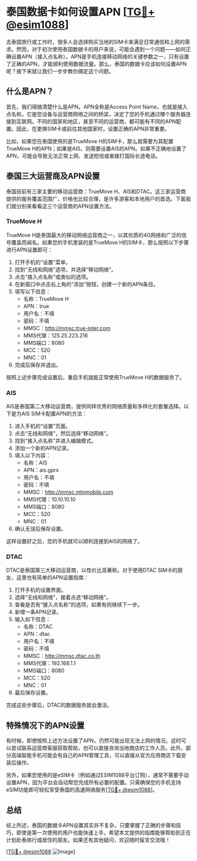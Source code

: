 # 泰国数据卡如何设置APN [[TG💪+ @esim1088](https://t.me/s/esim1088)]

去泰国旅行或工作时，很多人会选择购买当地的SIM卡来满足日常通信和上网的需求。然而，对于初次使用泰国数据卡的用户来说，可能会遇到一个问题——如何正确设置APN（接入点名称）。APN是手机连接移动网络的关键参数之一，只有设置了正确的APN，才能顺利使用数据流量。那么，泰国的数据卡应该如何设置APN呢？接下来就让我们一步步教你搞定这个问题。

## 什么是APN？

首先，我们得搞清楚什么是APN。APN全称是Access Point Name，也就是接入点名称。它是您设备与运营商网络之间的桥梁，决定了您的手机通过哪个服务器连接到互联网。不同的国家和地区，甚至不同的运营商，都可能有不同的APN配置。因此，在更换SIM卡或前往其他国家时，设置正确的APN非常重要。

比如，如果您在泰国使用的是TrueMove H的SIM卡，那么就需要为其配置TrueMove H的APN；如果是AIS，则需要设置AIS的APN。如果不正确地设置了APN，可能会导致无法正常上网、发送短信或者拨打国际长途电话。

## 泰国三大运营商及APN设置

泰国目前有三家主要的移动运营商：TrueMove H、AIS和DTAC。这三家运营商提供的服务覆盖范围广，价格也比较合理，是许多游客和本地用户的首选。下面我们就分别来看看这三个运营商的APN设置方法。

### TrueMove H

TrueMove H是泰国最大的移动网络运营商之一，以其优质的4G网络和广泛的信号覆盖而闻名。如果您的手机里装的是TrueMove H的SIM卡，那么按照以下步骤进行APN设置即可：

1. 打开手机的“设置”菜单。
2. 找到“无线和网络”选项，并选择“移动网络”。
3. 点击“接入点名称”或类似的选项。
4. 在新窗口中点击右上角的“添加”按钮，创建一个新的APN条目。
5. 填写以下信息：
   - 名称：TrueMove H
   - APN：true
   - 用户名：不填
   - 密码：不填
   - MMSC：http://mmsc.true-inter.com
   - MMS代理：125.25.223.216
   - MMS端口：8080
   - MCC：520
   - MNC：01
6. 完成后保存并退出。

按照上述步骤完成设置后，重启手机就能正常使用TrueMove H的数据服务了。

### AIS

AIS是泰国第二大移动运营商，提供同样优秀的网络质量和多样化的套餐选择。以下是为AIS SIM卡配置APN的方法：

1. 进入手机的“设置”页面。
2. 点击“无线和网络”，然后选择“移动网络”。
3. 找到“接入点名称”并进入编辑模式。
4. 添加一个新的APN记录。
5. 填入以下内容：
   - 名称：AIS
   - APN：ais.gprs
   - 用户名：不填
   - 密码：不填
   - MMSC：http://mmsc.mtnmobile.com
   - MMS代理：10.10.10.10
   - MMS端口：8080
   - MCC：520
   - MNC：01
6. 确认无误后保存设置。

这样设置好之后，您的手机就可以顺利连接到AIS的网络了。

### DTAC

DTAC是泰国第三大移动运营商，以性价比高著称。对于使用DTAC SIM卡的朋友，这里也有简单的APN设置指南：

1. 打开手机的设置界面。
2. 选择“无线和网络”，接着点选“移动网络”。
3. 查看是否有“接入点名称”的选项，如果有则继续下一步。
4. 新增一条APN记录。
5. 输入如下信息：
   - 名称：DTAC
   - APN：dtac
   - 用户名：不填
   - 密码：不填
   - MMSC：http://mmsc.dtac.co.th
   - MMS代理：192.168.1.1
   - MMS端口：8080
   - MCC：520
   - MNC：01
6. 最后保存设置。

完成这些步骤后，DTAC的数据服务就会激活。

## 特殊情况下的APN设置

有时候，即使按照上述方法设置了APN，仍然可能出现无法上网的情况。这时可以尝试联系运营商客服获取帮助，也可以直接咨询当地商店的工作人员。此外，部分高端智能手机可能会有自己的APN管理工具，可以直接从官方应用商店下载安装后操作。

另外，如果您使用的是eSIM卡（例如通过ESIM1088平台订购），通常不需要手动设置APN，因为平台会自动帮您完成所有必要的配置。只需确保您的手机支持eSIM功能即可轻松享受泰国的高速网络服务[[TG💪+ @esim1088](https://t.me/s/esim1088)]。

## 总结

综上所述，泰国的数据卡APN设置其实并不复杂，只要掌握了正确的步骤和技巧，即使是第一次使用的用户也能快速上手。希望本文提供的指南能够帮助到正在计划赴泰旅行或居住的朋友。如果还有其他疑问，欢迎随时留言交流哦！

[[TG💪+ @esim1088](https://t.me/s/esim1088) ![Image](https://i.postimg.cc/4NQfJmqS/Snipaste-2025-05-13-00-14-12.png)]